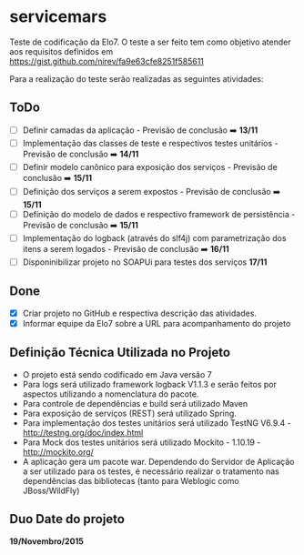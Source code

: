 # servicemars
Teste de codificação da Elo7.
O teste a ser feito tem como objetivo atender aos requisitos definidos em https://gist.github.com/nirev/fa9e63cfe8251f585611

Para a realização do teste serão realizadas as seguintes atividades:

ToDo
----------
- [ ] Definir camadas da aplicação - Previsão de conclusão :arrow_right: **13/11**
- [ ] Implementação das classes de teste e respectivos testes unitários - Previsão de conclusão :arrow_right: **14/11**
- [ ] Definir modelo canônico para exposição dos serviços - Previsão de conclusão :arrow_right: **15/11**
- [ ] Definição dos serviços a serem expostos - Previsão de conclusão :arrow_right: **15/11**
- [ ] Definição do modelo de dados e respectivo framework de persistência - Previsão de conclusão :arrow_right: **15/11**
- [ ] Implementação do logback (através do slf4j) com parametrização dos itens a serem logados - Previsão de conclusão :arrow_right: **16/11**
- [ ] Disponinibilizar projeto no SOAPUi para testes dos serviços **17/11**

Done
----------
- [x] Criar projeto no GitHub e respectiva descrição das atividades.
- [x] Informar equipe da Elo7 sobre a URL para acompanhamento do projeto

Definição Técnica Utilizada no Projeto
----------
- O projeto está sendo codificado em Java versão 7
- Para logs será utilizado framework logback V1.1.3 e serão feitos por aspectos utilizando a nomenclatura do pacote.
- Para controle de dependências e build será utilizado Maven
- Para exposição de serviços (REST) será utilizado Spring.
- Para implementação dos testes unitários será utilizado TestNG V6.9.4 - http://testng.org/doc/index.html
- Para Mock dos testes unitários será utilizado Mockito - 1.10.19 - http://mockito.org/
- A aplicação gera um pacote war. Dependendo do Servidor de Aplicação a ser utilizado para os testes, é necessário realizar o tratamento nas dependências das bibliotecas (tanto para Weblogic como JBoss/WildFly)

Duo Date do projeto
----------
**19/Novembro/2015**

